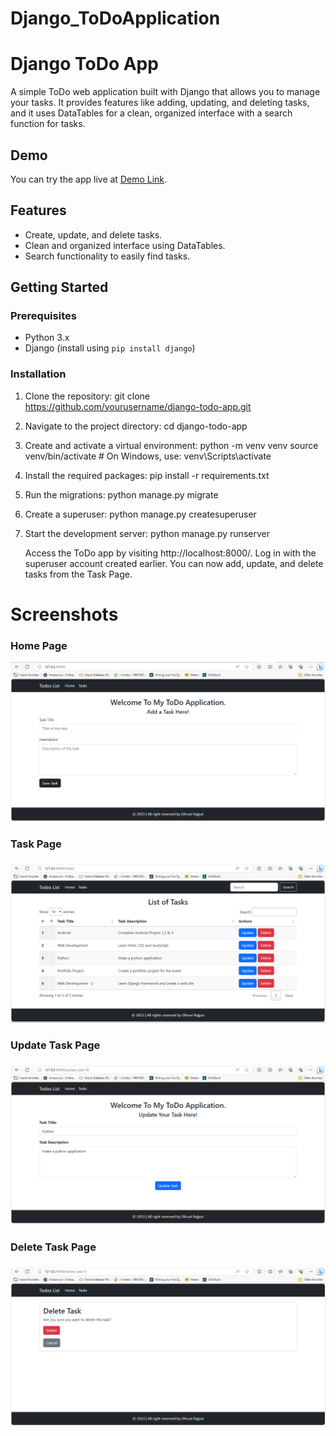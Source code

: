# Django_ToDoApplication

# Django ToDo App

A simple ToDo web application built with Django that allows you to manage your tasks. It provides features like adding, updating, and deleting tasks, and it uses DataTables for a clean, organized interface with a search function for tasks.

## Demo

You can try the app live at [Demo Link](https://your-demo-link.com).

## Features

- Create, update, and delete tasks.
- Clean and organized interface using DataTables.
- Search functionality to easily find tasks.

## Getting Started

### Prerequisites

- Python 3.x
- Django (install using `pip install django`)

### Installation

1. Clone the repository:
   git clone https://github.com/yourusername/django-todo-app.git

2. Navigate to the project directory:
    cd django-todo-app

3. Create and activate a virtual environment:
    python -m venv venv
    source venv/bin/activate  # On Windows, use: venv\Scripts\activate

4. Install the required packages:
    pip install -r requirements.txt
    
5. Run the migrations:
    python manage.py migrate

6. Create a superuser:
    python manage.py createsuperuser

7. Start the development server:
    python manage.py runserver

    Access the ToDo app by visiting http://localhost:8000/.
    Log in with the superuser account created earlier.
    You can now add, update, and delete tasks from the Task Page.


# Screenshots
<h3> Home Page </h3>
<div align="center">
  <img src="https://github.com/DhruviRajput12/Django_ToDoApplication/blob/master/homepage.png" alt="homepage" />
</div>

<h3> Task Page <h3> 
<div align="center">
  <img src="https://github.com/DhruviRajput12/Django_ToDoApplication/blob/master/taskpage.png" alt="taskpage" />
</div>

<h3> Update Task Page <h3> 
<div align="center">
  <img src="https://github.com/DhruviRajput12/Django_ToDoApplication/blob/master/updatetask.png" alt="updatetaskpage" />
</div>

<h3> Delete Task Page <h3> 
<div align="center">
  <img src="https://github.com/DhruviRajput12/Django_ToDoApplication/blob/master/deletetask.png" alt="deletetaskpage" />
</div>




